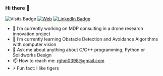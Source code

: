 ### Hi there 👋

<!--
**RogerHuauya/RogerHuauya** is a ✨ _special_ ✨ repository because its `README.md` (this file) appears on your GitHub profile.

Here are some ideas to get you started:

- 🔭 I’m currently working on ...
- 🌱 I’m currently learning ...
- 👯 I’m looking to collaborate on ...
- 🤔 I’m looking for help with ...
- 💬 Ask me about ...
- 📫 How to reach me: ...
- 😄 Pronouns: ...
- ⚡ Fun fact: ...
-->
![Visits Badge](https://visitor-badge.glitch.me/badge?page_id=RogerHuauya.RogerHuauya)
[![Web](https://img.shields.io/badge/Web%20Page-Profile-green)](https://rogerhuauya.github.io/)
[![LinkedIn Badge](https://img.shields.io/badge/LinkedIn-Profile-informational?style=flat&logo=linkedin&logoColor=white&color=0D76A8)](https://www.linkedin.com/in/roger-gustavo-huauya-mamani-9518b6169/)

- 🔭 I’m currently working on MDP consulting in a drone research innovation project
- 🌱 I’m currently learning Obstacle Detection and Avoidance Algorithms with computer vision
- 💬 Ask me about anything about C/C++ programming, Python or Solidworks Design
- 📫 How to reach me: rghm0398@gmail.com
- ⚡ Fun fact: I like tigers

